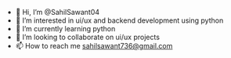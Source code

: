 - 👋 Hi, I’m @SahilSawant04
- 👀 I’m interested in ui/ux and backend development using python 
- 🌱 I’m currently learning python 
- 💞️ I’m looking to collaborate on ui/ux projects 
- 📫 How to reach me sahilsawant736@gmail.com

<!---
SahilSawant04/SahilSawant04 is a ✨ special ✨ repository because its `README.md` (this file) appears on your GitHub profile.
You can click the Preview link to take a look at your changes.
--->
